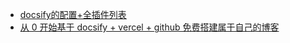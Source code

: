 * [docsify的配置+全插件列表](https://xhhdd.cc/archives/80/comment-page-1)
* [从 0 开始基于 docsify + vercel + github 免费搭建属于自己的博客](https://juejin.cn/post/6951789326782955534)
  